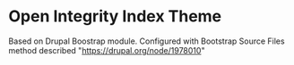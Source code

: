 Open Integrity Index Theme
==========================

Based on Drupal Boostrap module.
Configured with Bootstrap Source Files method described "https://drupal.org/node/1978010"
